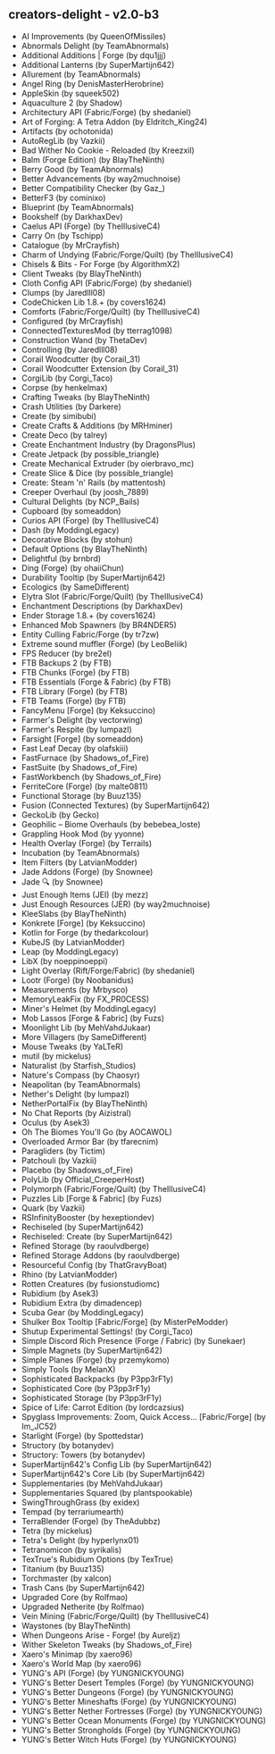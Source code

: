 ## creators-delight - v2.0-b3

* AI Improvements (by QueenOfMissiles)
* Abnormals Delight (by TeamAbnormals)
* Additional Additions | Forge (by dqu1jjj)
* Additional Lanterns (by SuperMartijn642)
* Allurement (by TeamAbnormals)
* Angel Ring (by DenisMasterHerobrine)
* AppleSkin (by squeek502)
* Aquaculture 2 (by Shadow)
* Architectury API (Fabric/Forge) (by shedaniel)
* Art of Forging: A Tetra Addon (by Eldritch_King24)
* Artifacts (by ochotonida)
* AutoRegLib (by Vazkii)
* Bad Wither No Cookie - Reloaded (by Kreezxil)
* Balm (Forge Edition) (by BlayTheNinth)
* Berry Good (by TeamAbnormals)
* Better Advancements (by way2muchnoise)
* Better Compatibility Checker (by Gaz_)
* BetterF3 (by cominixo)
* Blueprint (by TeamAbnormals)
* Bookshelf (by DarkhaxDev)
* Caelus API (Forge) (by TheIllusiveC4)
* Carry On (by Tschipp)
* Catalogue (by MrCrayfish)
* Charm of Undying (Fabric/Forge/Quilt) (by TheIllusiveC4)
* Chisels & Bits - For Forge (by AlgorithmX2)
* Client Tweaks (by BlayTheNinth)
* Cloth Config API (Fabric/Forge) (by shedaniel)
* Clumps (by Jaredlll08)
* CodeChicken Lib 1.8.+ (by covers1624)
* Comforts (Fabric/Forge/Quilt) (by TheIllusiveC4)
* Configured (by MrCrayfish)
* ConnectedTexturesMod (by tterrag1098)
* Construction Wand (by ThetaDev)
* Controlling (by Jaredlll08)
* Corail Woodcutter (by Corail_31)
* Corail Woodcutter Extension (by Corail_31)
* CorgiLib (by Corgi_Taco)
* Corpse (by henkelmax)
* Crafting Tweaks (by BlayTheNinth)
* Crash Utilities (by Darkere)
* Create (by simibubi)
* Create Crafts & Additions (by MRHminer)
* Create Deco (by talrey)
* Create Enchantment Industry (by DragonsPlus)
* Create Jetpack (by possible_triangle)
* Create Mechanical Extruder (by oierbravo_mc)
* Create Slice & Dice (by possible_triangle)
* Create: Steam 'n' Rails (by mattentosh)
* Creeper Overhaul (by joosh_7889)
* Cultural Delights (by NCP_Bails)
* Cupboard (by someaddon)
* Curios API (Forge) (by TheIllusiveC4)
* Dash (by ModdingLegacy)
* Decorative Blocks (by stohun)
* Default Options (by BlayTheNinth)
* Delightful (by brnbrd)
* Ding (Forge) (by ohaiiChun)
* Durability Tooltip (by SuperMartijn642)
* Ecologics (by SameDifferent)
* Elytra Slot (Fabric/Forge/Quilt) (by TheIllusiveC4)
* Enchantment Descriptions (by DarkhaxDev)
* Ender Storage 1.8.+ (by covers1624)
* Enhanced Mob Spawners (by BR4NDER5)
* Entity Culling Fabric/Forge (by tr7zw)
* Extreme sound muffler (Forge) (by LeoBeliik)
* FPS Reducer (by bre2el)
* FTB Backups 2 (by FTB)
* FTB Chunks (Forge) (by FTB)
* FTB Essentials (Forge & Fabric) (by FTB)
* FTB Library (Forge) (by FTB)
* FTB Teams (Forge) (by FTB)
* FancyMenu [Forge] (by Keksuccino)
* Farmer's Delight (by vectorwing)
* Farmer's Respite (by lumpazl)
* Farsight [Forge] (by someaddon)
* Fast Leaf Decay (by olafskiii)
* FastFurnace (by Shadows_of_Fire)
* FastSuite (by Shadows_of_Fire)
* FastWorkbench (by Shadows_of_Fire)
* FerriteCore (Forge) (by malte0811)
* Functional Storage (by Buuz135)
* Fusion (Connected Textures) (by SuperMartijn642)
* GeckoLib (by Gecko)
* Geophilic – Biome Overhauls (by bebebea_loste)
* Grappling Hook Mod (by yyonne)
* Health Overlay (Forge) (by Terrails)
* Incubation (by TeamAbnormals)
* Item Filters (by LatvianModder)
* Jade Addons (Forge) (by Snownee)
* Jade 🔍 (by Snownee)
* Just Enough Items (JEI) (by mezz)
* Just Enough Resources (JER) (by way2muchnoise)
* KleeSlabs (by BlayTheNinth)
* Konkrete [Forge] (by Keksuccino)
* Kotlin for Forge (by thedarkcolour)
* KubeJS (by LatvianModder)
* Leap (by ModdingLegacy)
* LibX (by noeppinoeppi)
* Light Overlay (Rift/Forge/Fabric) (by shedaniel)
* Lootr (Forge) (by Noobanidus)
* Measurements (by Mrbysco)
* MemoryLeakFix (by FX_PR0CESS)
* Miner's Helmet (by ModdingLegacy)
* Mob Lassos [Forge & Fabric] (by Fuzs)
* Moonlight Lib (by MehVahdJukaar)
* More Villagers (by SameDifferent)
* Mouse Tweaks (by YaLTeR)
* mutil (by mickelus)
* Naturalist (by Starfish_Studios)
* Nature's Compass (by Chaosyr)
* Neapolitan (by TeamAbnormals)
* Nether's Delight (by lumpazl)
* NetherPortalFix (by BlayTheNinth)
* No Chat Reports (by Aizistral)
* Oculus (by Asek3)
* Oh The Biomes You'll Go (by AOCAWOL)
* Overloaded Armor Bar (by tfarecnim)
* Paragliders (by Tictim)
* Patchouli (by Vazkii)
* Placebo (by Shadows_of_Fire)
* PolyLib (by Official_CreeperHost)
* Polymorph (Fabric/Forge/Quilt) (by TheIllusiveC4)
* Puzzles Lib [Forge & Fabric] (by Fuzs)
* Quark (by Vazkii)
* RSInfinityBooster (by hexeptiondev)
* Rechiseled (by SuperMartijn642)
* Rechiseled: Create (by SuperMartijn642)
* Refined Storage (by raoulvdberge)
* Refined Storage Addons (by raoulvdberge)
* Resourceful Config (by ThatGravyBoat)
* Rhino (by LatvianModder)
* Rotten Creatures (by fusionstudiomc)
* Rubidium (by Asek3)
* Rubidium Extra (by dimadencep)
* Scuba Gear (by ModdingLegacy)
* Shulker Box Tooltip [Fabric/Forge] (by MisterPeModder)
* Shutup Experimental Settings! (by Corgi_Taco)
* Simple Discord Rich Presence (Forge / Fabric) (by Sunekaer)
* Simple Magnets (by SuperMartijn642)
* Simple Planes (Forge) (by przemykomo)
* Simply Tools (by MelanX)
* Sophisticated Backpacks (by P3pp3rF1y)
* Sophisticated Core (by P3pp3rF1y)
* Sophisticated Storage (by P3pp3rF1y)
* Spice of Life: Carrot Edition (by lordcazsius)
* Spyglass Improvements: Zoom, Quick Access... [Fabric/Forge] (by Im_JC52)
* Starlight (Forge) (by Spottedstar)
* Structory (by botanydev)
* Structory: Towers (by botanydev)
* SuperMartijn642's Config Lib (by SuperMartijn642)
* SuperMartijn642's Core Lib (by SuperMartijn642)
* Supplementaries (by MehVahdJukaar)
* Supplementaries Squared (by plantspookable)
* SwingThroughGrass (by exidex)
* Tempad (by terrariumearth)
* TerraBlender (Forge) (by TheAdubbz)
* Tetra (by mickelus)
* Tetra's Delight (by hyperlynx01)
* Tetranomicon (by syrikalis)
* TexTrue's Rubidium Options (by TexTrue)
* Titanium (by Buuz135)
* Torchmaster (by xalcon)
* Trash Cans (by SuperMartijn642)
* Upgraded Core (by Rolfmao)
* Upgraded Netherite (by Rolfmao)
* Vein Mining (Fabric/Forge/Quilt) (by TheIllusiveC4)
* Waystones (by BlayTheNinth)
* When Dungeons Arise - Forge! (by Aureljz)
* Wither Skeleton Tweaks (by Shadows_of_Fire)
* Xaero's Minimap (by xaero96)
* Xaero's World Map (by xaero96)
* YUNG's API (Forge) (by YUNGNICKYOUNG)
* YUNG's Better Desert Temples (Forge) (by YUNGNICKYOUNG)
* YUNG's Better Dungeons (Forge) (by YUNGNICKYOUNG)
* YUNG's Better Mineshafts (Forge) (by YUNGNICKYOUNG)
* YUNG's Better Nether Fortresses (Forge) (by YUNGNICKYOUNG)
* YUNG's Better Ocean Monuments (Forge) (by YUNGNICKYOUNG)
* YUNG's Better Strongholds (Forge) (by YUNGNICKYOUNG)
* YUNG's Better Witch Huts (Forge) (by YUNGNICKYOUNG)